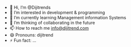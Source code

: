 - 👋 Hi, I’m @Dijitrends
- 👀 I’m interested in development & programming
- 🌱 I’m currently learning Management information Systems
- 💞️ I’m thinking of collaborating in the future
- 📫 How to reach me info@dijitrend.com
- 😄 Pronouns: dijitrend
- ⚡ Fun fact: ...

<!---
Dijitrends/Dijitrends is a ✨ special ✨ repository because its `README.md` (this file) appears on your GitHub profile.
You can click the Preview link to take a look at your changes.
--->
